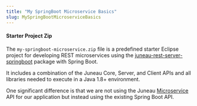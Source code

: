 ```yaml
---
title: "My SpringBoot Microservice Basics"
slug: MySpringBootMicroserviceBasics
---
```


#### Starter Project Zip

The `my-springboot-microservice.zip` file is a predefined starter Eclipse project for developing REST microservices
using the [juneau-rest-server-springboot](/docs/topics/JuneauRestServerSpringbootBasics) package with Spring Boot.

It includes a combination of the Juneau Core, Server, and Client APIs and all libraries needed to execute in a Java 1.8+
environment.

One significant difference is that we are not using the Juneau <a href="/site/apidocs/org/apache/juneau/microservice/Microservice.html" target="_blank">Microservice</a> API for our application but instead using the existing Spring Boot API.
